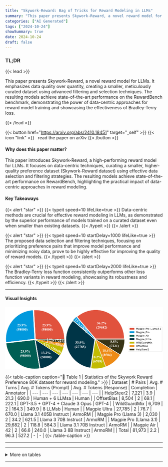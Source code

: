 ```yaml
---
title: "Skywork-Reward: Bag of Tricks for Reward Modeling in LLMs"
summary: "This paper presents Skywork-Reward, a novel reward model for LLMs.  It emphasizes data quality over quantity, creating a smaller, meticulously curated dataset using advanced filtering and selection te....."
categories: ["AI Generated"]
tags: ["2024-10-24"]
showSummary: true
date: 2024-10-24
draft: false
---
```


### TL;DR


{{< lead >}}

This paper presents Skywork-Reward, a novel reward model for LLMs.  It emphasizes data quality over quantity, creating a smaller, meticulously curated dataset using advanced filtering and selection techniques.  The resulting models achieve state-of-the-art performance on the RewardBench benchmark, demonstrating the power of data-centric approaches for reward model training and showcasing the effectiveness of Bradley-Terry loss.

{{< /lead >}}


{{< button href="https://arxiv.org/abs/2410.18451" target="_self" >}}
{{< icon "link" >}} &nbsp; read the paper on arXiv
{{< /button >}}

#### Why does this paper matter?
This paper introduces Skywork-Reward, a high-performing reward model for LLMs.  It focuses on data-centric techniques, curating a smaller, higher-quality preference dataset (Skywork-Reward dataset) using effective data selection and filtering strategies.  The resulting models achieve state-of-the-art performance on RewardBench, highlighting the practical impact of data-centric approaches in reward modeling.
#### Key Takeaways

{{< alert "star" >}}
{{< typeit speed=10 lifeLike=true >}} Data-centric methods are crucial for effective reward modeling in LLMs, as demonstrated by the superior performance of models trained on a curated dataset even when smaller than existing datasets. {{< /typeit >}}
{{< /alert >}}

{{< alert "star" >}}
{{< typeit speed=10 startDelay=1000 lifeLike=true >}} The proposed data selection and filtering techniques, focusing on prioritizing preference pairs that improve model performance and minimizing noisy data, prove to be highly effective for improving the quality of reward models. {{< /typeit >}}
{{< /alert >}}

{{< alert "star" >}}
{{< typeit speed=10 startDelay=2000 lifeLike=true >}} The Bradley-Terry loss function consistently outperforms other loss function variants in reward modeling, showcasing its robustness and efficiency. {{< /typeit >}}
{{< /alert >}}

------
#### Visual Insights

![](figures/figures_4_0.png "🔼 Figure 1 | The composition chart of the Skywork-Reward preference data selections before and after applying data selection and filtering operations.")

{{< table-caption caption="🔽 Table 1 | Statistics of the Skywork Reward Preference 80K dataset for reward modeling." >}}
| Dataset | # Pairs | Avg. # Turns | Avg. # Tokens (Prompt) | Avg. # Tokens (Response) | Completion | Annotator |
| --- | --- | --- | --- | --- | --- | --- |
| HelpSteer2 | 7,221 | 3.9 | 21.3 | 690.0 | Human + 6 LLMsa | Human |
| OffsetBias | 8,504 | 2 | 69.1 | 222.1 | GPT-3.5 + GPT-4 + Claude 3 Opus | GPT-4 |
| WildGuardMix | 6,709 | 2 | 164.3 | 349.9 | 8 LLMsb | Human |
| Magpie Ultra | 27,785 | 2 | 76.7 | 670.0 | Llama 3.1 405B Instruct | ArmoRM |
| Magpie Pro (Llama 3) | 2,030 | 2 | 34.2 | 621.5 | Llama 3 70B Instruct | ArmoRM |
| Magpie Pro (Llama 3.1) | 29,682 | 2 | 118.8 | 584.3 | Llama 3.1 70B Instruct | ArmoRM |
| Magpie Air | 42 | 2 | 66.6 | 240.0 | Llama 3 8B Instruct | ArmoRM |
| Total | 81,973 | 2.2 | 96.3 | 527.2 | - | - |
{{< /table-caption >}}

------







------

<details>
<summary>More on tables
</summary>


{{< table-caption caption="🔽 Table 1 | Statistics of the Skywork Reward Preference 80K dataset for reward modeling." >}}
{{< /table-caption >}}

{{< table-caption caption="🔽 Table 2 | Performance comparison of different reward models on RewardBench. The first block of the table includes the top reward models on the RewardBench leaderboard. The superscript in this block indicates that the results have not been officially verified. The second block of the table corresponds to Llama-3.1-8B and Gemma-2-27B (both instruct version) trained on Preference 700K and Preference 378K data, respectively. The final block of the table showcases the performance of our Skywork-Reward model series, which are trained on the Skywork Reward Preference 80K dataset. Notably, Skywork-Reward-Gemma-2-27B achieves state-of-the-art performance, outperforming several competitive models on RewardBench. The highest performance in each column is masked as bold." >}}
{{< /table-caption >}}

{{< table-caption caption="🔽 Table 2 | Performance comparison of different reward models on RewardBench. The first block of the table includes the top reward models on the RewardBench leaderboard. The superscript in this block indicates that the results have not been officially verified. The second block of the table corresponds to Llama-3.1-8B and Gemma-2-27B (both instruct version) trained on Preference 700K and Preference 378K data, respectively. The final block of the table showcases the performance of our Skywork-Reward model series, which are trained on the Skywork Reward Preference 80K dataset. Notably, Skywork-Reward-Gemma-2-27B achieves state-of-the-art performance, outperforming several competitive models on RewardBench. The highest performance in each column is masked as bold." >}}
{{< /table-caption >}}

{{< table-caption caption="🔽 Table 2 | Performance comparison of different reward models on RewardBench. The first block of the table includes the top reward models on the RewardBench leaderboard. The superscript in this block indicates that the results have not been officially verified. The second block of the table corresponds to Llama-3.1-8B and Gemma-2-27B (both instruct version) trained on Preference 700K and Preference 378K data, respectively. The final block of the table showcases the performance of our Skywork-Reward model series, which are trained on the Skywork Reward Preference 80K dataset. Notably, Skywork-Reward-Gemma-2-27B achieves state-of-the-art performance, outperforming several competitive models on RewardBench. The highest performance in each column is masked as bold." >}}
{{< /table-caption >}}

{{< table-caption caption="🔽 Table 2 | Performance comparison of different reward models on RewardBench. The first block of the table includes the top reward models on the RewardBench leaderboard. The superscript in this block indicates that the results have not been officially verified. The second block of the table corresponds to Llama-3.1-8B and Gemma-2-27B (both instruct version) trained on Preference 700K and Preference 378K data, respectively. The final block of the table showcases the performance of our Skywork-Reward model series, which are trained on the Skywork Reward Preference 80K dataset. Notably, Skywork-Reward-Gemma-2-27B achieves state-of-the-art performance, outperforming several competitive models on RewardBench. The highest performance in each column is masked as bold." >}}
{{< /table-caption >}}


</details>

------

